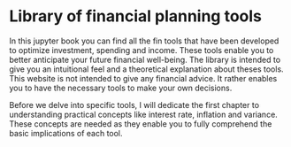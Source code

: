 # Library of financial planning tools

In this jupyter book you can find all the fin tools that have been developed to optimize investment, spending and income. 
These tools enable you to better anticipate your future financial well-being. 
The library is intended to give you an intuitional feel and a theoretical explanation about theses tools. This website is not intended to give any financial advice. It rather enables you to have the necessary tools to make your own decisions.  

Before we delve into specific tools, I will dedicate the first chapter to understanding practical concepts like interest rate, inflation and variance. These concepts are needed as they enable you to fully comprehend the basic implications of each tool. 


```{tableofcontents}
```
